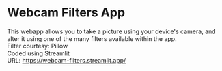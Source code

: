 # Webcam Filters App
This webapp allows you to take a picture using your device's camera, and alter it using one of the many filters available within the app.<br>
Filter courtesy: Pillow <br>
Coded using Streamlit <br>
URL: https://webcam-filters.streamlit.app/